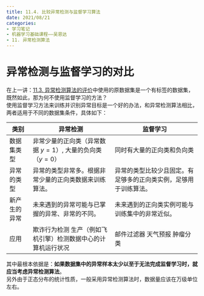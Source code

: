 ```yaml
---
title: 11.4. 比较异常检测与监督学习算法
date: 2021/08/21
categories: 
- 学习笔记
- 机器学习基础课程——吴恩达
- 11. 异常检测算法
---
```

# 异常检测与监督学习的对比  
在上一讲：[11.3. 异常检测算法的评价](https://l61012345.top/2021/08/08/%E6%9C%BA%E5%99%A8%E5%AD%A6%E4%B9%A0%E2%80%94%E2%80%94%E5%90%B4%E6%81%A9%E8%BE%BE/11.%20%E5%BC%82%E5%B8%B8%E6%A3%80%E6%B5%8B%E7%AE%97%E6%B3%95/11.3.%20%E5%BC%82%E5%B8%B8%E6%A3%80%E6%B5%8B%E7%AE%97%E6%B3%95%E7%9A%84%E8%AF%84%E4%BB%B7/)中使用的原数据集是一个有标签的数据集，既然如此，那为何不使用监督学习的方法？  
使用监督学习方法来训练并识别异常目标是一个好的办法，和异常检测算法相比，两者适用于不同的数据集条件，具体如下：  

| 类别 | 异常检测    | 监督学习       |
|-----| -------- | -------- |
|数据集类型| 非常少量的正向类（异常数据 $y=1$）, 大量的负向类（$y=0$） | 同时有大量的正向类和负向类               |
|异常的类型| 异常的类型非常多。根据非常少量的正向类数据来训练算法。   | 异常的类型比较少且固定。有足够多的正向类实例，足够用于训练算法。 |
|新产生的异常| 未来遇到的异常可能与已掌握的异常、非常的不同。                 |未来遇到的正向类实例可能与训练集中的非常近似。|
|应用| 欺诈行为检测 生产（例如飞机引擎）检测数据中心的计算机运行状况 | 邮件过滤器 天气预报 肿瘤分类                       |

其中最根本依据是：**如果数据集中的异常样本太少以至于无法完成监督学习时，就应当考虑异常检测算法**。  
另外由于正态分布的统计性质，一般采用异常检测算法时，数据量应该在万级单位左右。  